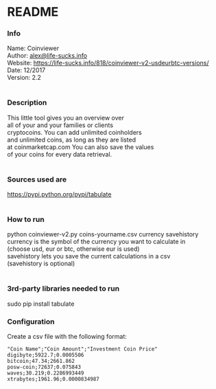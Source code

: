 # README
### Info
Name:       Coinviewer<br />
Author:     alex@life-sucks.info<br />
Website:    https://life-sucks.info/818/coinviewer-v2-usdeurbtc-versions/<br />
Date:       12/2017<br />
Version:    2.2<br />
<br />
### Description
This little tool gives you an overview over<br />
all of your and your families or clients<br />
cryptocoins. You can add unlimited coinholders<br />
and unlimited coins, as long as they are listed<br />
at coinmarketcap.com You can also save the values<br />
of your coins for every data retrieval.<br />
<br />
### Sources used are
https://pypi.python.org/pypi/tabulate<br />
<br />
### How to run
python coinviewer-v2.py coins-yourname.csv currency savehistory<br />
currency is the symbol of the currency you want to calculate in<br />
(choose usd, eur or btc, otherwise eur is used)<br />
savehistory lets you save the current calculations in a csv<br />
(savehistory is optional)<br />
<br />
### 3rd-party libraries needed to run
sudo pip install tabulate<br />
### Configuration
Create a csv file with the following format:<br />
```
"Coin Name";"Coin Amount";"Investment Coin Price"
digibyte;5922.7;0.0005506
bitcoin;47.34;2661.862
posw-coin;72637;0.075843
waves;30.219;0.2286993449
xtrabytes;1961.96;0.0000834987
```
